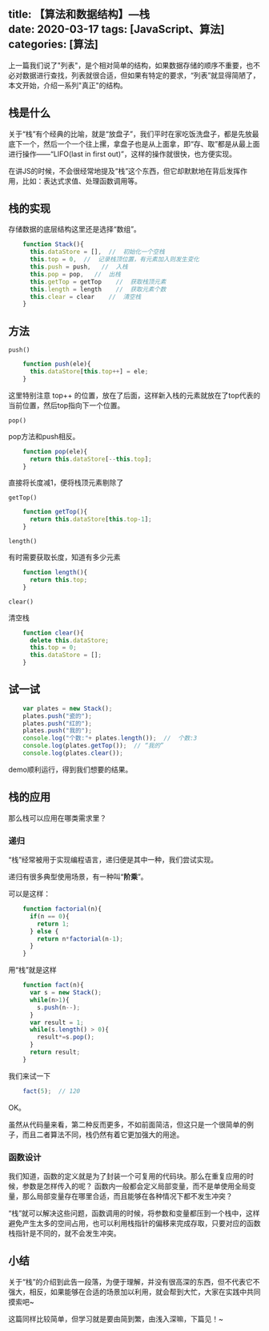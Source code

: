 title: 【算法和数据结构】—栈     
date: 2020-03-17
tags: [JavaScript、算法]
categories: [算法]
---

上一篇我们说了"列表"，是个相对简单的结构，如果数据存储的顺序不重要，也不必对数据进行查找，列表就很合适，但如果有特定的要求，“列表”就显得简陋了，本文开始，介绍一系列"真正"的结构。

## 栈是什么

关于“栈”有个经典的比喻，就是“放盘子”，我们平时在家吃饭洗盘子，都是先放最底下一个，然后一个一个往上摞，拿盘子也是从上面拿，即“存、取”都是从最上面进行操作——“LIFO(last in first out)”，这样的操作就很快，也方便实现。

在讲JS的时候，不会很经常地提及“栈”这个东西，但它却默默地在背后发挥作用，比如：表达式求值、处理函数调用等。

## 栈的实现

存储数据的底层结构这里还是选择“数组”。

```js
    function Stack(){
      this.dataStore = [],  //  初始化一个空栈
      this.top = 0,  //  记录栈顶位置，有元素加入则发生变化
      this.push = push,   //  入栈
      this.pop = pop,   //  出栈
      this.getTop = getTop    //  获取栈顶元素
      this.length = length    //  获取元素个数
      this.clear = clear    //  清空栈
    }
```

## 方法

`push()`

```js
    function push(ele){
      this.dataStore[this.top++] = ele;
    }
```

这里特别注意 top++ 的位置，放在了后面，这样新入栈的元素就放在了top代表的当前位置，然后top指向下一个位置。

`pop()`

pop方法和push相反。

```js
    function pop(ele){
      return this.dataStore[--this.top];
    }
```

直接将长度减1，便将栈顶元素剔除了

`getTop()`

```js
    function getTop(){
      return this.dataStore[this.top-1];
    }
```

`length()`

有时需要获取长度，知道有多少元素

```js
    function length(){
      return this.top;
    }
```

`clear()`

清空栈

```js
    function clear(){
      delete this.dataStore;
      this.top = 0;
      this.dataStore = [];
    }
```

## 试一试

```js
    var plates = new Stack();
    plates.push("瓷的");
    plates.push("红的");
    plates.push("我的");
    console.log("个数:"+ plates.length());  //  个数:3
    console.log(plates.getTop());  // “我的”
    console.log(plates.clear());  
```

demo顺利运行，得到我们想要的结果。

## 栈的应用

那么栈可以应用在哪类需求里？

### 递归

“栈”经常被用于实现编程语言，递归便是其中一种，我们尝试实现。

递归有很多典型使用场景，有一种叫“**阶乘**”。

可以是这样：

```js
    function factorial(n){
      if(n == 0){
        return 1;
      } else {
        return n*factorial(n-1);
      }
    }
```

用“栈”就是这样

```js
    function fact(n){
      var s = new Stack();
      while(n>1){
        s.push(n--);
      }
      var result = 1;
      while(s.length() > 0){
        result*=s.pop();
      }
      return result;
    }
```

我们来试一下

```js
    fact(5);  // 120
```

OK。

虽然从代码量来看，第二种反而更多，不如前面简洁，但这只是一个很简单的例子，而且二者算法不同，栈仍然有着它更加强大的用途。

### 函数设计

我们知道，函数的定义就是为了封装一个可复用的代码块。那么在重复应用的时候，参数是怎样传入的呢？
函数内一般都会定义局部变量，而不是单使用全局变量，那么局部变量存在哪里合适，而且能够在各种情况下都不发生冲突？

“栈”就可以解决这些问题，函数调用的时候，将参数和变量都压到一个栈中，这样避免产生太多的空间占用，也可以利用栈指针的偏移来完成存取，只要对应的函数栈指针是不同的，就不会发生冲突。

## 小结

关于“栈”的介绍到此告一段落，为便于理解，并没有很高深的东西，但不代表它不强大，相反，如果能够在合适的场景加以利用，就会帮到大忙，大家在实践中共同摸索吧~

这篇同样比较简单，但学习就是要由简到繁，由浅入深嘛，下篇见！~


    
